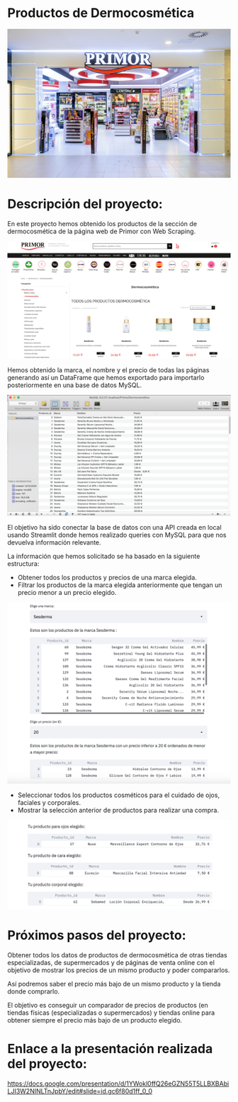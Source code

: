 # Productos de Dermocosmética

![imagen_primor](https://github.com/sonia-quintanar/Final-project/blob/main/images/imagen_primor.jpg)

# Descripción del proyecto:

En este proyecto hemos obtenido los productos de la sección de dermocosmética de la página web de Primor con Web Scraping.


![imagen_primor](https://github.com/sonia-quintanar/Final-project/blob/main/images/productos_dermocosmetica.png)

Hemos obtenido la marca, el nombre y el precio de todas las páginas generando así un DataFrame que hemos exportado para importarlo posteriormente en una base de datos MySQL.

![imagen_primor](https://github.com/sonia-quintanar/Final-project/blob/main/images/MySQL.png)

El objetivo ha sido conectar la base de datos con una API creada en local usando Streamlit donde hemos realizado queries con MySQL para que nos devuelva información relevante.

La información que hemos solicitado se ha basado en la siguiente estructura:

- Obtener todos los productos y precios de una marca elegida.
- Filtrar los productos de la marca elegida anteriormente que tengan un precio menor a un precio elegido.

![imagen_primor](https://github.com/sonia-quintanar/Final-project/blob/main/images/filtro_marca_precio.png)

- Seleccionar todos los productos cosméticos para el cuidado de ojos, faciales y corporales.
- Mostrar la selección anterior de productos para realizar una compra.

![imagen_primor](https://github.com/sonia-quintanar/Final-project/blob/main/images/carrito.png)

# Próximos pasos del proyecto:

Obtener todos los datos de productos de dermocosmética de otras tiendas especializadas, de supermercados y de páginas de venta online con el objetivo de mostrar los precios de un mismo producto y poder compararlos.

Así podremos saber el precio más bajo de un mismo producto y la tienda donde comprarlo.

El objetivo es conseguir un comparador de precios de productos (en tiendas físicas (especializadas o supermercados) y tiendas online para obtener siempre el precio más bajo de un producto elegido.

# Enlace a la presentación realizada del proyecto:
https://docs.google.com/presentation/d/1YWokl0ffQ26eGZN55T5LLBXBAbiLJI3W2NINLTnJpbY/edit#slide=id.gc6f80d1ff_0_0